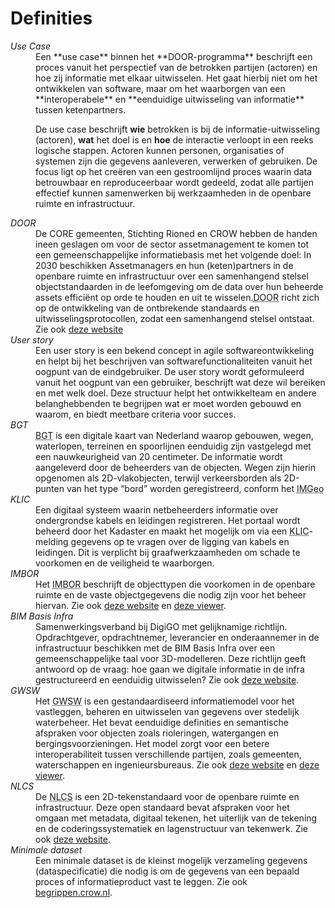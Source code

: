 # Definities

<dl data-sort>
<!-- data-sort zorgt voor automatische sortering van de <dt> (Definition Term)s -->

<dt><dfn data-lt="Use case|Use Cases">Use Case</dfn></dt>
<dd>
Een **use case** binnen het **DOOR-programma** beschrijft een proces vanuit het perspectief van de betrokken partijen (actoren) en hoe zij informatie met elkaar uitwisselen. Het gaat hierbij niet om het ontwikkelen van software, maar om het waarborgen van een **interoperabele** en **eenduidige uitwisseling van informatie** tussen ketenpartners.  

De use case beschrijft **wie** betrokken is bij de informatie-uitwisseling (actoren), **wat** het doel is en **hoe** de interactie verloopt in een reeks logische stappen. Actoren kunnen personen, organisaties of systemen zijn die gegevens aanleveren, verwerken of gebruiken. De focus ligt op het creëren van een gestroomlijnd proces waarin data betrouwbaar en reproduceerbaar wordt gedeeld, zodat alle partijen effectief kunnen samenwerken bij werkzaamheden in de openbare ruimte en infrastructuur.
</dd>


<dt><dfn data-lt="DOOR|DOOR-programma">DOOR</dfn></dt>
<dd>
De CORE gemeenten, Stichting Rioned en CROW hebben de handen ineen geslagen om voor de sector assetmanagement ​te komen tot een gemeenschappelijke informatiebasis met het volgende doel: ​In 2030 beschikken Assetmanagers en hun (keten)partners in de openbare ruimte en infrastructuur over een samenhangend stelsel objectstandaarden in de leefomgeving om de data over hun beheerde assets efficiënt op orde te houden en uit te wisselen.​
<abbr title="Dataharmonisatie Objecten in de Openbare Ruimte">DOOR</abbr> richt zich op de ontwikkeling van de ontbrekende standaards en uitwisselingsprotocollen, zodat een samenhangend stelsel ontstaat.  Zie ook <a href="https://www.crow.nl/Onderwerpen/Assetmanagement-en-beheer-openbare-ruimte/Data-en-informatie/programmadoor/" target="_blank">deze website</a>
</dd>

<dt><dfn data-lt="User story|User Stories">User story</dfn></dt>
<dd>
Een user story is een bekend concept in agile softwareontwikkeling en helpt bij het beschrijven van softwarefunctionaliteiten vanuit het oogpunt van de eindgebruiker.​ De user story wordt geformuleerd vanuit het oogpunt van een gebruiker, beschrijft wat deze wil bereiken en met welk doel. Deze structuur helpt het ontwikkelteam en andere belanghebbenden te begrijpen wat ​
er moet worden gebouwd en waarom, en biedt meetbare criteria voor succes.​
</dd>

<dt><dfn data-lt="BGT|Basisregistratie Grootschalige Topografie">BGT</dfn></dt>
<dd><abbr title="Basisregistratie Grootschalige Topografie">BGT</abbr> is een digitale kaart van Nederland waarop gebouwen, wegen, waterlopen, terreinen en spoorlijnen eenduidig zijn vastgelegd met een nauwkeurigheid van 20 centimeter. De informatie wordt aangeleverd door de beheerders van de objecten. Wegen zijn hierin opgenomen als 2D-vlakobjecten, terwijl verkeersborden als 2D-punten van het type <q>bord</q> worden geregistreerd, conform het <abbr title="Informatiemodel Grootschalige Geografie">IMGeo</abbr>
</dd>


<dt><dfn data-lt="KLIC|Kabels en Leidingen Informatieportaal">KLIC</dfn></dt>
  <dd>
    Een digitaal systeem waarin netbeheerders informatie over ondergrondse kabels en leidingen registreren. Het portaal wordt beheerd door het Kadaster en maakt het mogelijk om via een 
    <abbr title="Kabels en Leidingen Informatieportaal">KLIC</abbr>-melding gegevens op te vragen over de ligging van kabels en leidingen. Dit is verplicht bij graafwerkzaamheden om schade te voorkomen en de veiligheid te waarborgen.
  </dd>



<dt><dfn data-lt="IMBOR|Informatiemodel Beheer Openbare Ruimte">IMBOR</dfn></dt>
  <dd>
    Het <abbr title="Informatiemodel Beheer Openbare Ruimte">IMBOR</abbr> beschrijft de objecttypen die voorkomen in de openbare ruimte en de vaste objectgegevens die nodig zijn voor het beheer hiervan. 
    Zie ook <a href="https://www.crow.nl/thema-s/openbare-ruimte/imbor" target="_blank">deze website</a> en <a href="https://imbor-viewer.apps.crow.nl/" target="_blank">deze viewer</a>.
  </dd>


<dt><dfn data-lt="BIM Basis Infra">BIM Basis Infra</dfn></dt>
  <dd>
  Samenwerkingsverband bij DigiGO met gelijknamige richtlijn. Opdrachtgever, opdrachtnemer, leverancier en onderaannemer in de infrastructuur beschikken met de BIM Basis Infra over een gemeenschappelijke taal voor 3D-modelleren. Deze richtlijn geeft antwoord op de vraag: hoe gaan we digitale informatie in de infra gestructureerd en eenduidig uitwisselen?  
    Zie ook <a href="https://www.digigo.nu/ilsen-en-richtlijnen/bim-basis-infra/" target="_blank">deze website</a>.
  </dd>


  <dt><dfn data-lt="GWSW|Gegevenswoordenboek Stedelijk Water">GWSW</dfn></dt>
  <dd>
    Het <abbr title="Gegevenswoordenboek Stedelijk Water">GWSW</abbr> is een gestandaardiseerd informatiemodel voor het vastleggen, beheren en uitwisselen van gegevens over stedelijk waterbeheer. Het bevat eenduidige definities en semantische afspraken voor objecten zoals rioleringen, watergangen en bergingsvoorzieningen. Het model zorgt voor een betere interoperabiliteit tussen verschillende partijen, zoals gemeenten, waterschappen en ingenieursbureaus.  
    Zie ook <a href="https://www.riool.net/applicaties/gegevenswoordenboek-stedelijk-water-gwsw" target="_blank">deze website</a> en <a href="https://data.gwsw.nl/" target="_blank">deze viewer</a>.
  </dd>


  <dt><dfn data-lt="NLCS|Nederlandse CAD standaard">NLCS</dfn></dt>
  <dd>
    De <abbr title="Nederlandse CAD Standaard">NLCS</abbr> is een 2D-tekenstandaard voor de openbare ruimte en infrastructuur. Deze open standaard bevat afspraken voor het omgaan met metadata, digitaal tekenen, het uiterlijk van de tekening en de coderingssystematiek en lagenstructuur van tekenwerk.
    Zie ook <a href="https://www.digigo.nu/standaarden/nlcs/" target="_blank">deze website</a>.
  </dd>

<dt><dfn data-lt="Minimale dataset">Minimale dataset</dfn></dt>
  <dd>Een minimale dataset is de kleinst mogelijk verzameling gegevens (dataspecificatie) die nodig is om de gegevens van een bepaald proces of informatieproduct vast te leggen. 
    Zie ook <a href="https://begrippen.crow.nl/ombk/nl/page/?uri=https%3A%2F%2Fdata.crow.nl%2Ftech-term%2Fterm%2FTT004" target="_blank">begrippen.crow.nl</a>.
  </dd>

</dl>


